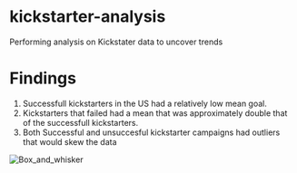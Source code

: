 # kickstarter-analysis
Performing analysis on Kickstater data to uncover trends

# Findings
1. Successfull kickstarters in the US had a relatively low mean goal. 
2. Kickstarters that failed had a mean that was approximately double that of the successfull kickstarters.
3. Both Successful and unsuccesful kickstarter campaigns had outliers that would skew the data 

![Box_and_whisker](/Users/alexguenther/Desktop/Box_and_whisker.png)

